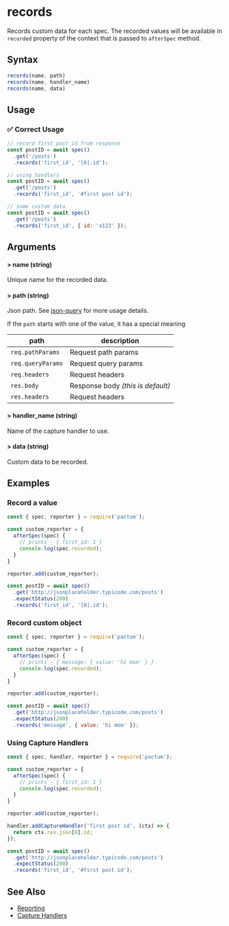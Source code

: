# records

Records custom data for each spec. The recorded values will be available in `recorded` property of the context that is passed to `afterSpec` method.

## Syntax

```js
records(name, path)
records(name, handler_name)
records(name, data)
```

## Usage

### ✅  Correct Usage

```js
// record first post id from response
const postID = await spec()
  .get('/posts')
  .records('first_id', '[0].id');
```

```js
// using handlers
const postID = await spec()
  .get('/posts')
  .records('first_id', '#first post id');
```

```js
// some custom data
const postID = await spec()
  .get('/posts')
  .records('first_id', { id: 'a123' });
```

## Arguments

#### > name (string)

Unique name for the recorded data.

#### > path (string)

Json path. See [json-query](https://www.npmjs.com/package/json-query) for more usage details.

If the `path` starts with one of the value, it has a special meaning

| path              | description                       |
|-------------------|-----------------------------------|
| `req.pathParams`  | Request path params               |
| `req.queryParams` | Request query params              |
| `req.headers`     | Request headers                   |
| `res.body`        | Response body *(this is default)* |
| `res.headers`     | Request headers                   |

#### > handler_name (string)

Name of the capture handler to use.

#### > data (string)

Custom data to be recorded.

## Examples

### Record a value

```js
const { spec, reporter } = require('pactum');

const custom_reporter = {
  afterSpec(spec) {
    // prints - { first_id: 1 }
    console.log(spec.recorded);
  }
}

reporter.add(custom_reporter);

const postID = await spec()
  .get('http://jsonplaceholder.typicode.com/posts')
  .expectStatus(200)
  .records('first_id', '[0].id');
```

### Record custom object

```js
const { spec, reporter } = require('pactum');

const custom_reporter = {
  afterSpec(spec) {
    // prints - { message: { value: 'hi mom' } }
    console.log(spec.recorded);
  }
}

reporter.add(custom_reporter);

const postID = await spec()
  .get('http://jsonplaceholder.typicode.com/posts')
  .expectStatus(200)
  .records('message', { value: 'hi mom' });
```

### Using Capture Handlers

```js
const { spec, handler, reporter } = require('pactum');

const custom_reporter = {
  afterSpec(spec) {
    // prints - { first_id: 1 }
    console.log(spec.recorded);
  }
}

reporter.add(custom_reporter);

handler.addCaptureHandler('first post id', (ctx) => {
  return ctx.res.json[0].id;
});

const postID = await spec()
  .get('http://jsonplaceholder.typicode.com/posts')
  .expectStatus(200)
  .records('first_id', '#first post id');
```

## See Also

- [Reporting](/guides/reporting)
- [Capture Handlers](/api/handlers/addCaptureHandler)